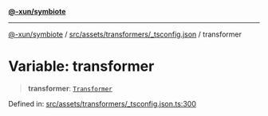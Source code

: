 [**@-xun/symbiote**](../../../../../README.md)

***

[@-xun/symbiote](../../../../../README.md) / [src/assets/transformers/\_tsconfig.json](../README.md) / transformer

# Variable: transformer

> **transformer**: [`Transformer`](../../../type-aliases/Transformer.md)

Defined in: [src/assets/transformers/\_tsconfig.json.ts:300](https://github.com/Xunnamius/symbiote/blob/d690f89078e542b7ce30292e44cc1a492eab16bd/src/assets/transformers/_tsconfig.json.ts#L300)
